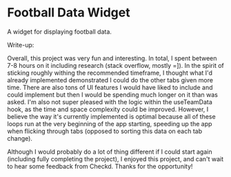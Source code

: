 # Football Data Widget

A widget for displaying football data.

Write-up:

Overall, this project was very fun and interesting. In total, I spent between 7-8 hours on it including research (stack
overflow, mostly =]). In the spirit of sticking roughly withing the recommended timeframe, I thought what I'd already
implemented demonstrated I could do the other tabs given more time. There are also tons of UI features I would have
liked to include and could implement but then I would be spending much longer on it than was asked. I'm also not
super pleased with the logic within the useTeamData hook, as the time and space complexity could be improved. However, I
believe the way it's currently implemented is optimal because all of these loops run at the very beginning of the app
starting, speeding up the app when flicking through tabs (opposed to sorting this data on each tab change).

Although I would probably do a lot of thing different if I could start again (including fully completing the project),
I enjoyed this project, and can't wait to hear some feedback from Checkd. Thanks for the opportunity!